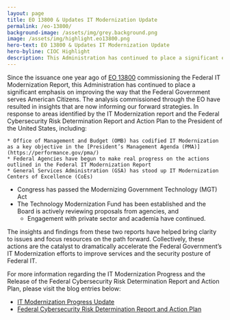 ```yaml
---
layout: page
title: EO 13800 & Updates IT Modernization Update
permalink: /eo-13800/
background-image: /assets/img/grey.background.png
image: /assets/img/highlight.eo13800.png
hero-text: EO 13800 & Updates IT Modernization Update
hero-byline: CIOC Highlight
description: This Administration has continued to place a significant emphasis on improving the way that the Federal Government serves American Citizens.
---
```

Since the issuance one year ago of [EO 13800](https://www.whitehouse.gov/presidential-actions/presidential-executive-order-strengthening-cybersecurity-federal-networks-critical-infrastructure/) commissioning the Federal IT Modernization Report, this Administration has continued to place a significant emphasis on improving the way that the Federal Government serves American Citizens. The analysis commissioned through the EO have resulted in insights that are now informing our forward strategies. In response to areas identified by the IT Modernization report and the Federal Cybersecurity Risk Determination Report and Action Plan to the President of the United States, including:

	* Office of Management and Budget (OMB) has codified IT Modernization as a key objective in the [President’s Management Agenda (PMA)](https://performance.gov/pma/)
	* Federal Agencies have begun to make real progress on the actions outlined in the Federal IT Modernization Report
	* General Services Administration (GSA) has stood up IT Modernization Centers of Excellence (CoEs)
  * Congress has passed the Modernizing Government Technology (MGT) Act
  * The Technology Modernization Fund has been established and the Board is actively reviewing proposals from agencies, and
	* Engagement with private sector and academia have continued.

The insights and findings from these two reports have helped bring clarity to issues and focus resources on the path forward. Collectively, these actions are the catalyst to dramatically accelerate the Federal Government’s IT Modernization efforts to improve services and the security posture of Federal IT.

For more information regarding the IT Modernization Progress and the Release of the Federal Cybersecurity Risk Determination Report and Action Plan, please visit the blog entries below:
  * [IT Modernization Progress Update](https://www.cio.gov/2018/05/30/IT-Modernization/)
  * [Federal Cybersecurity Risk Determination Report and Action Plan](https://www.cio.gov/2018/05/30/Risk-Report/)
